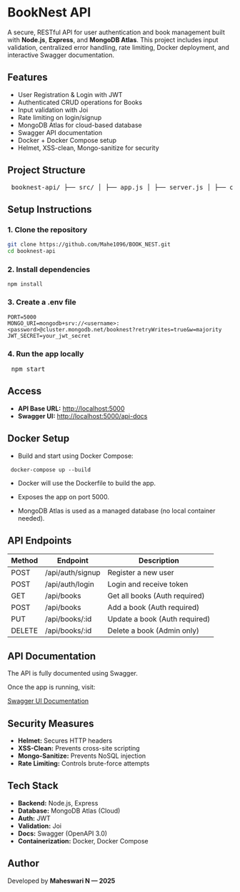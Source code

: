 # BookNest API

A secure, RESTful API for user authentication and book management built with **Node.js**, **Express**, and **MongoDB Atlas**. This project includes input validation, centralized error handling, rate limiting, Docker deployment, and interactive Swagger documentation.


## Features

- User Registration & Login with JWT
- Authenticated CRUD operations for Books
- Input validation with Joi
- Rate limiting on login/signup
- MongoDB Atlas for cloud-based database
- Swagger API documentation
- Docker + Docker Compose setup
- Helmet, XSS-clean, Mongo-sanitize for security



## Project Structure

<pre> booknest-api/ ├── src/ │ ├── app.js │ ├── server.js │ ├── config/ │ │ ├── db.js │ │ └── docs/ │ │ └── swagger.js │ ├── controllers/ │ ├── middlewares/ │ ├── routes/ │ ├── utils/ │ └── validators/ ├── Dockerfile ├── docker-compose.yml ├── .env ├── package.json └── README.md </pre>

## Setup Instructions

### 1. Clone the repository
   
```bash
git clone https://github.com/Mahe1096/BOOK_NEST.git
cd booknest-api
```

### 2. Install dependencies

<pre><code>npm install</code></pre>

### 3. Create a .env file

```env
PORT=5000
MONGO_URI=mongodb+srv://<username>:<password>@cluster.mongodb.net/booknest?retryWrites=true&w=majority
JWT_SECRET=your_jwt_secret
```

### 4. Run the app locally

<pre><code></code> npm start</code> </pre>



## Access

- **API Base URL:** [http://localhost:5000](http://localhost:5000)  
- **Swagger UI:** [http://localhost:5000/api-docs](http://localhost:5000/api-docs)


## Docker Setup

- Build and start using Docker Compose:

<pre><code> docker-compose up --build </code>  </pre>

- Docker will use the Dockerfile to build the app.

- Exposes the app on port 5000.

- MongoDB Atlas is used as a managed database (no local container needed).

## API Endpoints


| Method | Endpoint           | Description                   |
|--------|--------------------|-------------------------------|
| POST   | /api/auth/signup   | Register a new user           |
| POST   | /api/auth/login    | Login and receive token       |
| GET    | /api/books         | Get all books (Auth required) |
| POST   | /api/books         | Add a book (Auth required)    |
| PUT    | /api/books/:id     | Update a book (Auth required) |
| DELETE | /api/books/:id     | Delete a book (Admin only)    |


## API Documentation

The API is fully documented using Swagger.

Once the app is running, visit:

[Swagger UI Documentation](http://localhost:5000/api-docs)


## Security Measures

- **Helmet:** Secures HTTP headers  
- **XSS-Clean:** Prevents cross-site scripting  
- **Mongo-Sanitize:** Prevents NoSQL injection  
- **Rate Limiting:** Controls brute-force attempts  


## Tech Stack

- **Backend:** Node.js, Express  
- **Database:** MongoDB Atlas (Cloud)  
- **Auth:** JWT  
- **Validation:** Joi  
- **Docs:** Swagger (OpenAPI 3.0)  
- **Containerization:** Docker, Docker Compose  

## Author

Developed by **Maheswari N — 2025**
